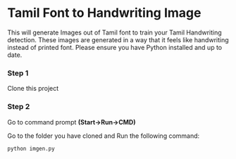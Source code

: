 # Tamil Font to Handwriting Image
This will generate Images out of Tamil font to train your Tamil Handwriting detection. These images are generated in a way that it feels like handwriting instead of printed font.
Please ensure you have Python installed and up to date.

### Step 1
Clone this project

### Step 2
Go to command prompt **(Start->Run->CMD)**

Go to the folder you have cloned and Run the following command:

`python imgen.py`

